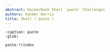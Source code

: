 ```yaml
---
abstract: HackerRank Shell `paste` Challenges
authors: Xander Harris
title: Shell (`paste`)
---
```


```{toctree}
:caption: paste
:glob:

paste-*/index
```

```{index} shell; paste
```

```{sectionauthor} Xander Harris <xandertheharris@gmail.com>
```
